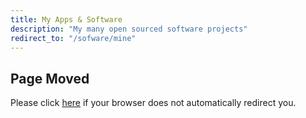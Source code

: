 ```yaml
---
title: My Apps & Software
description: "My many open sourced software projects"
redirect_to: "/sofware/mine"
---
```


## Page Moved

Please click <a href="{{ site.url }}/software/mine">here</a> if your browser does not automatically redirect you.
